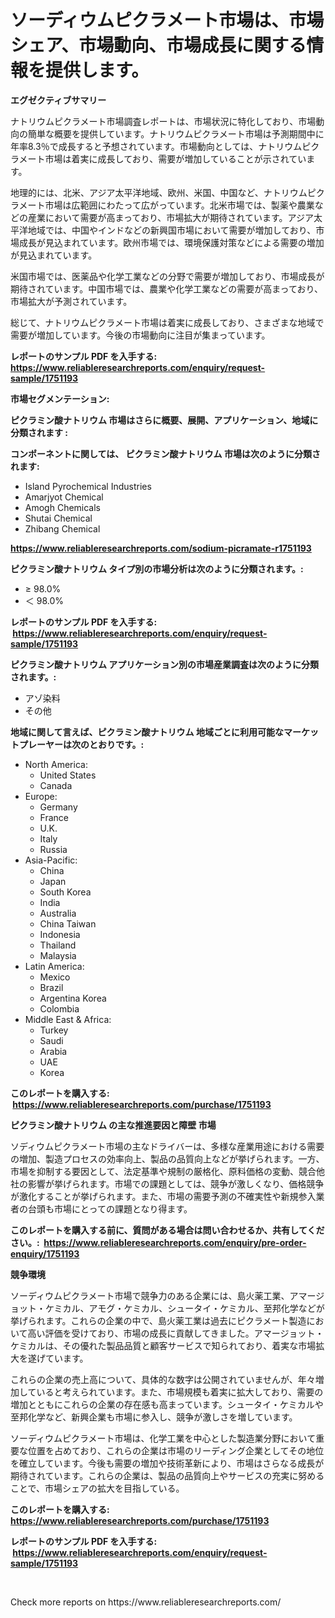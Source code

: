 <p><h1>ソーディウムピクラメート市場は、市場シェア、市場動向、市場成長に関する情報を提供します。</h1></p><p><strong>エグゼクティブサマリー</strong></p>
<p><p>ナトリウムピクラメート市場調査レポートは、市場状況に特化しており、市場動向の簡単な概要を提供しています。ナトリウムピクラメート市場は予測期間中に年率8.3％で成長すると予想されています。市場動向としては、ナトリウムピクラメート市場は着実に成長しており、需要が増加していることが示されています。</p><p>地理的には、北米、アジア太平洋地域、欧州、米国、中国など、ナトリウムピクラメート市場は広範囲にわたって広がっています。北米市場では、製薬や農業などの産業において需要が高まっており、市場拡大が期待されています。アジア太平洋地域では、中国やインドなどの新興国市場において需要が増加しており、市場成長が見込まれています。欧州市場では、環境保護対策などによる需要の増加が見込まれています。</p><p>米国市場では、医薬品や化学工業などの分野で需要が増加しており、市場成長が期待されています。中国市場では、農業や化学工業などの需要が高まっており、市場拡大が予測されています。</p><p>総じて、ナトリウムピクラメート市場は着実に成長しており、さまざまな地域で需要が増加しています。今後の市場動向に注目が集まっています。</p></p>
<p><strong>レポートのサンプル PDF を入手する: <a href="https://www.reliableresearchreports.com/enquiry/request-sample/1751193">https://www.reliableresearchreports.com/enquiry/request-sample/1751193</a></strong></p>
<p><strong>市場セグメンテーション:</strong></p>
<p><strong> ピクラミン酸ナトリウム 市場はさらに概要、展開、アプリケーション、地域に分類されます :</strong></p>
<p><strong>コンポーネントに関しては、 ピクラミン酸ナトリウム 市場は次のように分類されます: &nbsp;</strong></p>
<p><ul><li>Island Pyrochemical Industries</li><li>Amarjyot Chemical</li><li>Amogh Chemicals</li><li>Shutai Chemical</li><li>Zhibang Chemical</li></ul></p>
<p><strong><a href="https://www.reliableresearchreports.com/sodium-picramate-r1751193">https://www.reliableresearchreports.com/sodium-picramate-r1751193</a></strong></p>
<p><strong> ピクラミン酸ナトリウム タイプ別の市場分析は次のように分類されます。:</strong></p>
<p><ul><li>≥ 98.0%</li><li>＜ 98.0%</li></ul></p>
<p><strong>レポートのサンプル PDF を入手する: &nbsp;<a href="https://www.reliableresearchreports.com/enquiry/request-sample/1751193">https://www.reliableresearchreports.com/enquiry/request-sample/1751193</a></strong></p>
<p><strong> ピクラミン酸ナトリウム アプリケーション別の市場産業調査は次のように分類されます。:</strong></p>
<p><ul><li>アゾ染料</li><li>その他</li></ul></p>
<p><strong>地域に関して言えば、ピクラミン酸ナトリウム 地域ごとに利用可能なマーケットプレーヤーは次のとおりです。:</strong></p>
<p><ul>
    <li>
        North America:
        <ul>
            <li>United States</li>
            <li>Canada</li>
        </ul>
    </li>
    <li>
        Europe:
        <ul>
            <li>Germany</li>
            <li>France</li>
            <li>U.K.</li>
            <li>Italy</li>
            <li>Russia</li>
        </ul>
    </li>
    <li>
        Asia-Pacific:
        <ul>
            <li>China</li>
            <li>Japan</li>
            <li>South Korea</li>
            <li>India</li>
            <li>Australia</li>
            <li>China Taiwan</li>
            <li>Indonesia</li>
            <li>Thailand</li>
            <li>Malaysia</li>
        </ul>
    </li>
    <li>
        Latin America:
        <ul>
            <li>Mexico</li>
            <li>Brazil</li>
            <li>Argentina Korea</li>
            <li>Colombia</li>
        </ul>
    </li>
    <li>
        Middle East & Africa:
        <ul>
            <li>Turkey</li>
            <li>Saudi</li>
            <li>Arabia</li>
            <li>UAE</li>
            <li>Korea</li>
        </ul>
    </li>
    </ul></p>
<p><strong>このレポートを購入する: &nbsp;<a href="https://www.reliableresearchreports.com/purchase/1751193">https://www.reliableresearchreports.com/purchase/1751193</a></strong></p>
<p><strong>ピクラミン酸ナトリウム の主な推進要因と障壁 市場</strong></p>
<p><p>ソディウムピクラメート市場の主なドライバーは、多様な産業用途における需要の増加、製造プロセスの効率向上、製品の品質向上などが挙げられます。一方、市場を抑制する要因として、法定基準や規制の厳格化、原料価格の変動、競合他社の影響が挙げられます。市場での課題としては、競争が激しくなり、価格競争が激化することが挙げられます。また、市場の需要予測の不確実性や新規参入業者の台頭も市場にとっての課題となり得ます。</p></p>
<p><strong>このレポートを購入する前に、質問がある場合は問い合わせるか、共有してください。:&nbsp; <a href="https://www.reliableresearchreports.com/enquiry/pre-order-enquiry/1751193">https://www.reliableresearchreports.com/enquiry/pre-order-enquiry/1751193</a></strong></p>
<p><strong>競争環境</strong></p>
<p><p>ソーディウムピクラメート市場で競争力のある企業には、島火薬工業、アマージョット・ケミカル、アモグ・ケミカル、シュータイ・ケミカル、至邦化学などが挙げられます。これらの企業の中で、島火薬工業は過去にピクラメート製造において高い評価を受けており、市場の成長に貢献してきました。アマージョット・ケミカルは、その優れた製品品質と顧客サービスで知られており、着実な市場拡大を遂げています。</p><p>これらの企業の売上高について、具体的な数字は公開されていませんが、年々増加していると考えられています。また、市場規模も着実に拡大しており、需要の増加とともにこれらの企業の存在感も高まっています。シュータイ・ケミカルや至邦化学など、新興企業も市場に参入し、競争が激しさを増しています。</p><p>ソーディウムピクラメート市場は、化学工業を中心とした製造業分野において重要な位置を占めており、これらの企業は市場のリーディング企業としてその地位を確立しています。今後も需要の増加や技術革新により、市場はさらなる成長が期待されています。これらの企業は、製品の品質向上やサービスの充実に努めることで、市場シェアの拡大を目指している。</p></p>
<p><strong>このレポートを購入する: &nbsp; <a href="https://www.reliableresearchreports.com/purchase/1751193">https://www.reliableresearchreports.com/purchase/1751193</a></strong></p>
<p><strong>レポートのサンプル PDF を入手する: &nbsp;<a href="https://www.reliableresearchreports.com/enquiry/request-sample/1751193">https://www.reliableresearchreports.com/enquiry/request-sample/1751193</a></strong><strong></strong></p>
<p>&nbsp;</p>
<p>Check more reports on https://www.reliableresearchreports.com/</p>